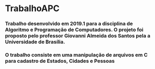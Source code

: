 # TrabalhoAPC
### Trabalho desenvolvido em 2019.1 para a disciplina de Algoritmo e Programação de Computadores. O projeto foi proposto pelo professor Giovanni Almeida dos Santos pela a Universidade de Brasília.

### O trabalho consiste em uma manipulação de arquivos em C para cadastro de Estados, Cidades e Pessoas